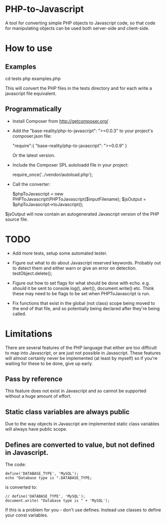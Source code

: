 PHP-to-Javascript
=================

A tool for converting simple PHP objects to Javascript code, so that code for manipulating objects can be used both server-side and client-side.


How to use
==========

Examples
--------

cd tests
php examples.php

This will convert the PHP files in the tests directory and for each write a javascript file equivalent.


Programmatically
----------------

* Install Composer from http://getcomposer.org/

* Add the "base-reality/php-to-javascript": ">=0.0.3" to your project's composer.json file:

    "require":{
		"base-reality/php-to-javascript": ">=0.0.9"
	}

  Or the latest version.

* Include the Composer SPL autoloadd file in your project:

    require_once('../vendor/autoload.php');


* Call the converter:

    $phpToJavascript = new PHPToJavascript\PHPToJavascript($inputFilename);
    $jsOutput = $phpToJavascript->toJavascript();

$jsOutput will now contain an autogenerated Javascript version of the PHP source file.

TODO
====

* Add more tests, setup some automated tester.

* Figure out what to do about Javascript reserved keywords. Probably out to detect them and either warn or give an error on detection.  testObject.delete();

* Figure out how to set flags for what should be done with echo. e.g. should it be sent to console.log(), alert(), document.write() etc. Think these may need to be flags to be set when PHPToJavascript is run.

* Fix functions that exist in the global (not class) scope being moved to the end of that file, and so potentially being declared after they're being called.

Limitations
===========

There are several features of the PHP language that either are too difficult to map into Javascript, or are just not possible in Javascript. These features will almost certainly never be implemented (at least by myself) so if you're waiting for these to be done, give up early.


Pass by reference
-----------------

This feature does not exist in Javascript and so cannot be supported without a huge amount of effort.

Static class variables are always public
----------------------------------------

Due to the way objects in Javascript are implemented static class variables will always have public scope.


Defines are converted to value, but not defined in Javascript.
-------------------------------------------------------------

The code:

    define('DATABASE_TYPE', 'MySQL');
	echo "Database type is ".DATABASE_TYPE;

is converted to:

    // define('DATABASE_TYPE', 'MySQL');
    document.write( "Database type is " + 'MySQL');

If this is a problem for you - don't use defines. Instead use classes to define your const variables.